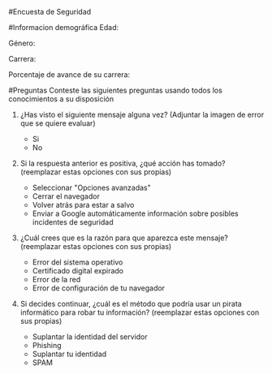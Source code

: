 #Encuesta de Seguridad

#Informacion demográfica
Edad:

Género:

Carrera:

Porcentaje de avance de su carrera:

#Preguntas
Conteste las siguientes preguntas usando todos los conocimientos a su disposición

1. ¿Has visto el siguiente mensaje alguna vez? (Adjuntar la imagen de error que se quiere evaluar)
   * Si
   * No

2. Si la respuesta anterior es positiva, ¿qué acción has tomado? (reemplazar estas opciones con sus propias)
   * Seleccionar "Opciones avanzadas"
   * Cerrar el navegador
   * Volver atrás para estar a salvo
   * Enviar a Google automáticamente información sobre posibles incidentes de seguridad

3. ¿Cuál crees que es la razón para que aparezca este mensaje? (reemplazar estas opciones con sus propias)
   * Error del sistema operativo
   * Certificado digital expirado
   * Error de la red
   * Error de configuración de tu navegador

4. Si decides continuar, ¿cuál es el método que podría usar un pirata informático para robar tu información? (reemplazar estas opciones con sus propias)
   * Suplantar la identidad del servidor
   * Phishing
   * Suplantar tu identidad
   * SPAM
